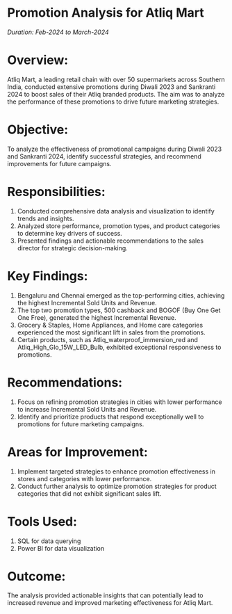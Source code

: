 # Promotion Analysis for Atliq Mart

*Duration: Feb-2024 to March-2024*

# **Overview:**
Atliq Mart, a leading retail chain with over 50 supermarkets across Southern India, conducted extensive promotions during Diwali 2023 and Sankranti 2024 to boost sales of their Atliq branded products. The aim was to analyze the performance of these promotions to drive future marketing strategies.

# **Objective:**
To analyze the effectiveness of promotional campaigns during Diwali 2023 and Sankranti 2024, identify successful strategies, and recommend improvements for future campaigns.

# **Responsibilities:**
1. Conducted comprehensive data analysis and visualization to identify trends and insights.
2. Analyzed store performance, promotion types, and product categories to determine key drivers of success.
3. Presented findings and actionable recommendations to the sales director for strategic decision-making.

# **Key Findings:**
1. Bengaluru and Chennai emerged as the top-performing cities, achieving the highest Incremental Sold Units and Revenue.
2. The top two promotion types, 500 cashback and BOGOF (Buy One Get One Free), generated the highest Incremental Revenue.
3. Grocery & Staples, Home Appliances, and Home care categories experienced the most significant lift in sales from the promotions.
4. Certain products, such as Atliq_waterproof_immersion_red and Atliq_High_Glo_15W_LED_Bulb, exhibited exceptional responsiveness to promotions.

# **Recommendations:**
1. Focus on refining promotion strategies in cities with lower performance to increase Incremental Sold Units and Revenue.
2. Identify and prioritize products that respond exceptionally well to promotions for future marketing campaigns.

# **Areas for Improvement:**
1. Implement targeted strategies to enhance promotion effectiveness in stores and categories with lower performance.
2. Conduct further analysis to optimize promotion strategies for product categories that did not exhibit significant sales lift.

# **Tools Used:**
1. SQL for data querying
2. Power BI for data visualization

# **Outcome:**
The analysis provided actionable insights that can potentially lead to increased revenue and improved marketing effectiveness for Atliq Mart.
